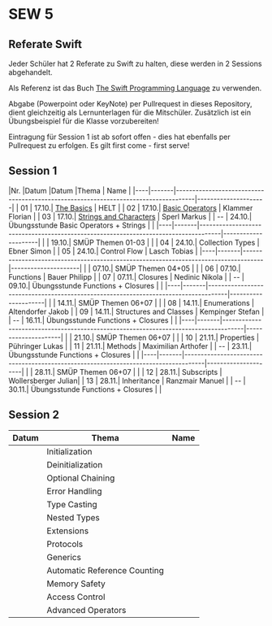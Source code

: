 # SEW 5

## Referate Swift
Jeder Schüler hat 2 Referate zu Swift zu halten, diese  werden in 2 Sessions abgehandelt.

Als Referenz ist das Buch [The Swift Programming Language](https://docs.swift.org/swift-book/) zu verwenden.

Abgabe (Powerpoint oder KeyNote) per Pullrequest in dieses Repository, dient gleichzeitig als Lernunterlagen für die Mitschüler. Zusätzlich ist ein Übungsbeispiel für die Klasse vorzubereiten!

Eintragung für Session 1 ist ab sofort offen - dies hat ebenfalls per Pullrequest zu erfolgen. Es gilt first come - first serve!


## Session 1

|Nr. |Datum |Datum |Thema                                                                         | Name                |
|----|-------|------------------------------------------------------------------------------------|---------------------|
| 01 | 17.10.| [The Basics](./Folien/01_The_Basics.key)                                           | HELT                |
| 02 | 17.10.| [Basic Operators](./Folien/02_Basic_Operators.pptx)                                | Klammer Florian     |
| 03 | 17.10.| [Strings and Characters](./Folien/03_Strings_and_Characters_Presentation.key)      | Sperl Markus        |
| -- | 24.10.| Übungsstunde Basic Operators + Strings                                             |                     |
|----|-------|------------------------------------------------------------------------------------|---------------------|
|    | 19.10.| SMÜP Themen 01-03                                                                  |                     |
| 04 | 24.10.| Collection Types                                                                   | Ebner Simon         |
| 05 | 24.10.| Control Flow                                                                       | Lasch Tobias        |
|----|-------|------------------------------------------------------------------------------------|---------------------|
|    | 07.10.| SMÜP Themen 04+05                                                                  |                     |
| 06 | 07.10.| Functions                                                                          | Bauer Philipp       |
| 07 | 07.11.| Closures                                                                           | Nedinic Nikola      |
| -- | 09.10.| Übungsstunde Functions + Closures                                                  |                     |
|----|-------|------------------------------------------------------------------------------------|---------------------|
|    | 14.11.| SMÜP Themen 06+07                                                                  |                     |
| 08 | 14.11.| Enumerations                                                                       | Altendorfer Jakob   |
| 09 | 14.11.| Structures and Classes                                                             | Kempinger Stefan    |
| -- | 16.11.| Übungsstunde Functions + Closures                                                  |                     |
|----|-------|------------------------------------------------------------------------------------|---------------------|
|    | 21.10.| SMÜP Themen 06+07                                                                  |                     |
| 10 | 21.11.| Properties                                                                         | Pühringer Lukas     |
| 11 | 21.11.| Methods                                                                            | Maximilian Arthofer |
| -- | 23.11.| Übungsstunde Functions + Closures                                                  |                     |
|----|-------|------------------------------------------------------------------------------------|---------------------|
|    | 28.11.| SMÜP Themen 06+07                                                                  |                     |
| 12 | 28.11.| Subscripts                                                                         | Wollersberger Julian|
| 13 | 28.11.| Inheritance                                                                        | Ranzmair Manuel     |
| -- | 30.11.| Übungsstunde Functions + Closures                                                  |                     |



## Session 2

| Datum | Thema                       | Name                |
|-------|-----------------------------|---------------------|
|       | Initialization              |                     |
|       | Deinitialization            |                     |
|       | Optional Chaining           |                     |
|       | Error Handling              |                     |
|       | Type Casting                |                     |
|       | Nested Types                |                     |
|       | Extensions                  |                     |
|       | Protocols                   |                     |
|       | Generics                    |                     |
|       | Automatic Reference Counting|                     |
|       | Memory Safety               |                     |
|       | Access Control              |                     |
|       | Advanced Operators          |                     |
